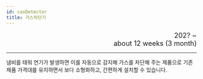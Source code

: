 ```yaml
---
id: casDetector
title: 가스차단기
---
```


<div align="right">
  <font size="4">
    202? ~ <br/>
		about 12 weeks (3 month)
  </font>
</div>

---

냄비를 태워 연기가 발생하면 이를 자동으로 감지해 가스를 차단해 주는 제품으로 기존제품 가격대를 유지하면서 보다 소형화하고, 간편하게 설치할 수 있습니다. 

